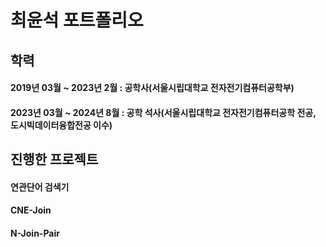 # **최윤석 포트폴리오**

## **학력**
#### 2019년 03월 ~ 2023년 2월 : 공학사(서울시립대학교 전자전기컴퓨터공학부)
#### 2023년 03월 ~ 2024년 8월 : 공학 석사(서울시립대학교 전자전기컴퓨터공학 전공, 도시빅데이터융합전공 이수)

## **진행한 프로젝트**
#### 연관단어 검색기
#### CNE-Join
#### N-Join-Pair
